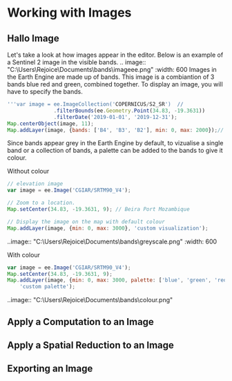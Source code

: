 # Working with Images

## Hallo Image
Let's take a look at how images appear in the editor. Below is an example of a Sentinel 2 image in the visible bands. 
.. image:: "C:\Users\Rejoice\Documents\bands\imageee.png"
   :width: 600
Images in the Earth Engine are made up of bands. This image is a combiantion of 3 bands blue red and green, combined together.
 To display an image, you will have to specify the bands. 
 ```js
'''var image = ee.ImageCollection('COPERNICUS/S2_SR')  //
                .filterBounds(ee.Geometry.Point(34.83, -19.3631))
                .filterDate('2019-01-01', '2019-12-31');
Map.centerObject(image, 11);
Map.addLayer(image, {bands: ['B4', 'B3', 'B2'], min: 0, max: 2000});// specify the bands to display
```
Since bands appear grey in the Earth Engine by default, to vizualise a single band or a collection of bands, a palette can be added to the bands to give it colour.

Without colour
```js
// elevation image
var image = ee.Image('CGIAR/SRTM90_V4');

// Zoom to a location.
Map.setCenter(34.83, -19.3631, 9); // Beira Port Mozambique

// Display the image on the map with default colour
Map.addLayer(image, {min: 0, max: 3000}, 'custom visualization');
```
..image:: "C:\Users\Rejoice\Documents\bands\greyscale.png"
  :width: 600
  
With colour
```js
var image = ee.Image('CGIAR/SRTM90_V4');
Map.setCenter(34.83, -19.3631, 9);
Map.addLayer(image, {min: 0, max: 3000, palette: ['blue', 'green', 'red']},
    'custom palette');
```
..image:: "C:\Users\Rejoice\Documents\bands\colour.png"


## Apply a Computation to an Image

## Apply a Spatial Reduction to an Image

## Exporting an Image
